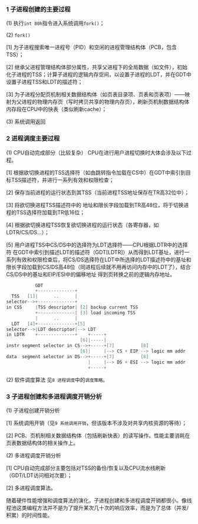 ### 1 子进程创建的主要过程
(1) 执行`int 80h`指令进入系统调用`fork()`；

(2) `fork()`

[1] 为子进程搜索唯一进程号（PID）和空闲的进程管理结构体（PCB，包含TSS）；

[2] 继承父进程管理结构体部分属性，共享父进程下的全局数据（如文件），初始化子进程的TSS；计算子进程的逻辑内存空间，以设置子进程的LDT，并在GDT中设置子进程TSS和LDT的描述符；

[3] 为子进程分配页机制相关数据结构体（如页表目录项、页表和页表项）——映射为父进程的物理内存页（写时拷贝共享的物理内存页），刷新页机制数据结构体内存段在CPU中的快表（类似刷新cache）；

(3) 系统调用返回

### 2 进程调度主要过程
(1) CPU自动完成部分（比较复杂）
CPU在进行用户进程切换时大体会涉及以下过程。

[1] 根据欲切换进程的TSS选择符（如由跳转指令加载在CS中）在GDT中索引到目标TSS描述符，并进行一系列有效和权限检查；

[2] 保存当前进程的运行状态到其TSS（当前进程TSS地址保存在TR高32位中）；

[3] 将欲切换进程TSS描述符中的 地址和限长字段加载到TR高48位，将于切换进程的TSS选择符加载到TR低16位；

[4] 根据欲切换进程TSS恢复欲切换进程的运行状态（各寄存器，如LDTR/CS/DS...）；

[5] 用户进程TSS中CS/DS中的选择符为LDT选择符——CPU根据LDTR中的选择符 在GDT中索引到描述LDT的描述符（GDT[LDTR]）从而得到LDT基址，进行一系列有效和权限检查后，将CS/DS选择符在LDT中所选择的LDT描述符中的基址和限长字段加载到CS/DS高48位（同进程后续就不用再访问内存中的LDT了），结合CS/DS中的基址和EIP/ESI中的偏移地址 得到页转换之前的逻辑内存地址。
```C
           GDT
           +--------------+
  TSS   [1]|      ..      |
selector-->+--------------+
in CSS     |TSS descriptor| [2] backup current TSS
           +--------------| [3] load incoming TSS
           |      ..      |
  LDT   [4]+--------------+[5]
selector-->|LDT descriptor|--> LDT
in LDTR    +--------------+    +-----+
                            [6]|-----|
instr segment selector in CS-->+-----+[7]          [8]
                            [6]|     |--> CS + EIP --> logic mm addr
data  segment selector in DS-->+-----+[7]          [8]
                               |     |--> DS + ESI --> logic mm addr
                               +-----+
```

(2) 软件调度算法
见`8 进程调度`中的`调度策略`。

### 3 子进程创建和多进程调度开销分析
(1) 子进程创建开销分析

[1] 系统调用开销（见`9 系统调用开销`，但该版本不涉及对共享内核资源的等待）；

[2] PCB、页机制相关数据结构体（包括刷新快表）的读写操作。性能主要消耗在页表数据结构体的相关操作上。

(2) 多进程调度开销分析

[1] CPU自动完成部分主要包括对TSS的备份/恢复以及CPU流水线刷新（GDT/LDT访问相对次要）；

[2] 多进程调度算法。

随着硬件性能增强和调度算法的演化，子进程创建和多进程调度开销都很小。像线程池这类编程方法并不是为了提升某次几十次的响应效率，而是为了总体（并发/积累）的时间性能。